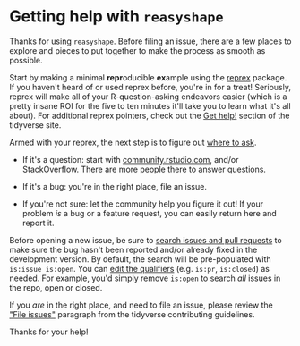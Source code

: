 # Getting help with `reasyshape`

Thanks for using `reasyshape`. 
Before filing an issue, there are a few places to explore and pieces to put together to make the process as smooth as possible.

Start by making a minimal **repr**oducible **ex**ample using the [reprex](https://reprex.tidyverse.org/) package. 
If you haven't heard of or used reprex before, you're in for a treat!
Seriously, reprex will make all of your R-question-asking endeavors easier (which is a pretty insane ROI for the five to ten minutes it'll take you to learn what it's all about).
For additional reprex pointers, check out the [Get help!](https://www.tidyverse.org/help/) section of
the tidyverse site.

Armed with your reprex, the next step is to figure out [where to ask](https://www.tidyverse.org/help/#where-to-ask). 

* If it's a question: start with [community.rstudio.com](https://community.rstudio.com/), and/or StackOverflow. 
  There are more people there to answer questions.  

* If it's a bug: you're in the right place, file an issue.  

* If you're not sure: let the community help you figure it out! 
  If your problem _is_ a bug or a feature request, you can easily return here and report it. 

Before opening a new issue, be sure to [search issues and pull requests](https://github.com/tidyverse/tmp/issues) to make sure the bug hasn't been reported and/or already fixed in the development version. 
By default, the search will be pre-populated with `is:issue is:open`. 
You can [edit the qualifiers](https://help.github.com/articles/searching-issues-and-pull-requests/) 
(e.g. `is:pr`, `is:closed`) as needed. 
For example, you'd simply remove `is:open` to search _all_ issues in the repo, open or closed.


If you _are_ in the right place, and need to file an issue, please review the ["File issues"](https://www.tidyverse.org/contribute/#issues) paragraph from the tidyverse contributing guidelines.

Thanks for your help!
